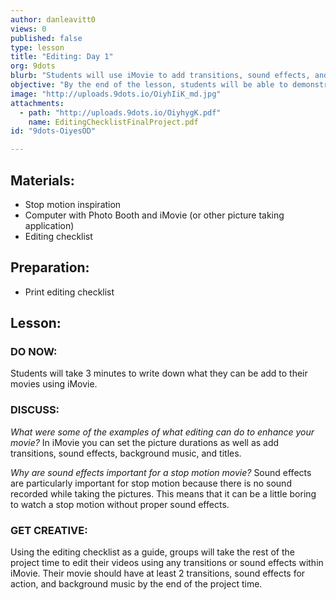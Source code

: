 ```yaml
---
author: danleavitt0
views: 0
published: false
type: lesson
title: "Editing: Day 1"
org: 9dots
blurb: "Students will use iMovie to add transitions, sound effects, and background music to make their movies come to life."
objective: "By the end of the lesson, students will be able to demonstrate learning by using iMovie to set the picture duration and add transitions, sound effects, and background music."
image: "http://uploads.9dots.io/OiyhIiK_md.jpg"
attachments: 
  - path: "http://uploads.9dots.io/OiyhygK.pdf"
    name: EditingChecklistFinalProject.pdf
id: "9dots-OiyesOD"

---
```


## Materials:

- Stop motion inspiration
- Computer with Photo Booth and iMovie (or other picture taking application)
- Editing checklist

## Preparation:
- Print editing checklist
    
## Lesson:

### DO NOW:
Students will take 3 minutes to write down what they can be add to their movies using iMovie.

### DISCUSS:
_What were some of the examples of what editing can do to enhance your movie?_
In iMovie you can set the picture durations as well as add transitions, sound effects, background music, and titles.

_Why are sound effects important for a stop motion movie?_
Sound effects are particularly important for stop motion because there is no sound recorded while taking the pictures. This means that it can be a little boring to watch a stop motion without proper sound effects.

### GET CREATIVE:
Using the editing checklist as a guide, groups will take the rest of the project time to edit their videos using any transitions or sound effects within iMovie. Their movie should have at least 2 transitions, sound effects for action, and background music by the end of the project time.  
